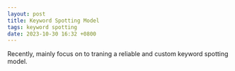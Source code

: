 ```yaml
---
layout: post
title: Keyword Spotting Model
tags: keyword spotting
date: 2023-10-30 16:32 +0800
---
```

Recently, mainly focus on to traning a reliable and custom keyword spotting model.
